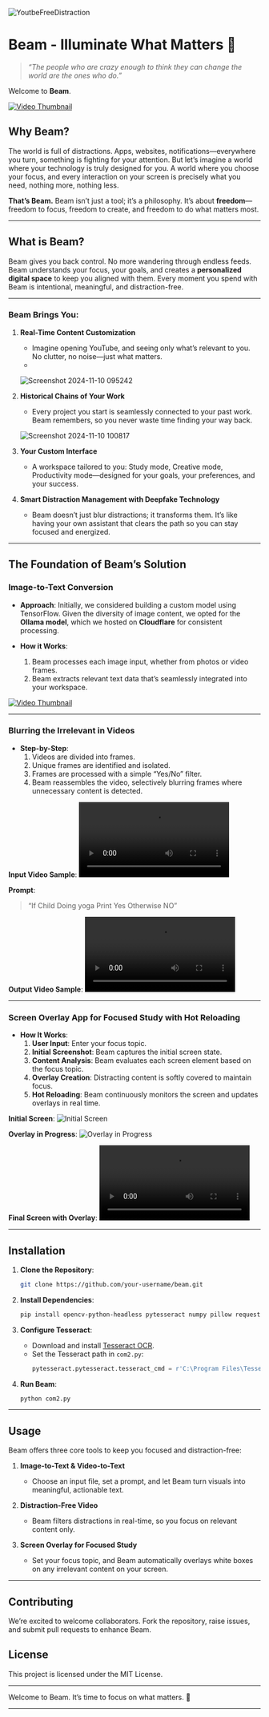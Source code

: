 ![YoutbeFreeDistraction](https://github.com/user-attachments/assets/cbe4d423-f066-4c92-a1f4-e110bd4da0ab)

# Beam - Illuminate What Matters 🌌

> *“The people who are crazy enough to think they can change the world are the ones who do.”*

Welcome to **Beam**.

[![Video Thumbnail](https://github.com/vididvidid/Beam/blob/main/Beam/YoutbeFreeDistraction.png)](https://youtu.be/f6VnDJXeXIc)


## Why Beam?
The world is full of distractions. Apps, websites, notifications—everywhere you turn, something is fighting for your attention. But let’s imagine a world where your technology is truly designed for you. A world where you choose your focus, and every interaction on your screen is precisely what you need, nothing more, nothing less.

**That’s Beam.** Beam isn’t just a tool; it’s a philosophy. It’s about **freedom**—freedom to focus, freedom to create, and freedom to do what matters most.

---

## What is Beam?
Beam gives you back control. No more wandering through endless feeds. Beam understands your focus, your goals, and creates a **personalized digital space** to keep you aligned with them. Every moment you spend with Beam is intentional, meaningful, and distraction-free.

---

### Beam Brings You:
1. **Real-Time Content Customization**  
   - Imagine opening YouTube, and seeing only what’s relevant to you. No clutter, no noise—just what matters.
   - 
   ![Screenshot 2024-11-10 095242](https://github.com/user-attachments/assets/bcf234ea-d0d0-4f30-8766-381b141b157a)

2. **Historical Chains of Your Work**  
   - Every project you start is seamlessly connected to your past work. Beam remembers, so you never waste time finding your way back.

   ![Screenshot 2024-11-10 100817](https://github.com/user-attachments/assets/d23abe9e-7cec-4050-8a74-4bb608a98283)


3. **Your Custom Interface**  
   - A workspace tailored to you: Study mode, Creative mode, Productivity mode—designed for your goals, your preferences, and your success.


4. **Smart Distraction Management with Deepfake Technology**  
   - Beam doesn’t just blur distractions; it transforms them. It’s like having your own assistant that clears the path so you can stay focused and energized.


---

## The Foundation of Beam’s Solution

### **Image-to-Text Conversion**
   - **Approach**: Initially, we considered building a custom model using TensorFlow. Given the diversity of image content, we opted for the **Ollama model**, which we hosted on **Cloudflare** for consistent processing.
   
   - **How it Works**:  
      1. Beam processes each image input, whether from photos or video frames.
      2. Beam extracts relevant text data that’s seamlessly integrated into your workspace.

   [![Video Thumbnail](https://github.com/vididvidid/Beam/blob/main/Beam/image%20and%20video.png)](https://github.com/vididvidid/Beam/blob/main/Beam/image%20to%20text.mkv)


   

---

### **Blurring the Irrelevant in Videos**

   - **Step-by-Step**:  
      1. Videos are divided into frames.
      2. Unique frames are identified and isolated.
      3. Frames are processed with a simple “Yes/No” filter.
      4. Beam reassembles the video, selectively blurring frames where unnecessary content is detected.

   **Input Video Sample**:
   ![Input Video](https://github.com/vididvidid/Beam/blob/main/Beam/SampleVideoInput.mov)

   **Prompt**:
   > “If Child Doing yoga Print Yes Otherwise NO”

   **Output Video Sample**:
   ![Output Video](https://github.com/vididvidid/Beam/blob/main/Beam/SampleVideoOutput.mp4)

---

### **Screen Overlay App for Focused Study with Hot Reloading**

   - **How It Works**:  
      1. **User Input**: Enter your focus topic.
      2. **Initial Screenshot**: Beam captures the initial screen state.
      3. **Content Analysis**: Beam evaluates each screen element based on the focus topic.
      4. **Overlay Creation**: Distracting content is softly covered to maintain focus.
      5. **Hot Reloading**: Beam continuously monitors the screen and updates overlays in real time.

   **Initial Screen**:
   ![Initial Screen](https://github.com/vididvidid/Beam/blob/main/Beam/Screenshot%202024-11-10%20100504.png)

   **Overlay in Progress**:
   ![Overlay in Progress](https://github.com/vididvidid/Beam/blob/main/Beam/OVerlaySample.png)

   **Final Screen with Overlay**:
   ![Final Screen](https://github.com/vididvidid/Beam/blob/main/Beam/ScreenOverlayDistractionFree.mkv)

---

## Installation

1. **Clone the Repository**:
   ```bash
   git clone https://github.com/your-username/beam.git
   ```

2. **Install Dependencies**:
   ```bash
   pip install opencv-python-headless pytesseract numpy pillow requests
   ```

3. **Configure Tesseract**:
   - Download and install [Tesseract OCR](https://github.com/tesseract-ocr/tesseract).
   - Set the Tesseract path in `com2.py`:
     ```python
     pytesseract.pytesseract.tesseract_cmd = r'C:\Program Files\Tesseract-OCR\tesseract.exe'
     ```

4. **Run Beam**:
   ```bash
   python com2.py
   ```

---

## Usage

Beam offers three core tools to keep you focused and distraction-free:

1. **Image-to-Text & Video-to-Text**  
   - Choose an input file, set a prompt, and let Beam turn visuals into meaningful, actionable text.

2. **Distraction-Free Video**  
   - Beam filters distractions in real-time, so you focus on relevant content only.

3. **Screen Overlay for Focused Study**  
   - Set your focus topic, and Beam automatically overlays white boxes on any irrelevant content on your screen.

---

## Contributing

We’re excited to welcome collaborators. Fork the repository, raise issues, and submit pull requests to enhance Beam.

## License
This project is licensed under the MIT License.

---

Welcome to Beam. It’s time to focus on what matters. 🌟

--- 
